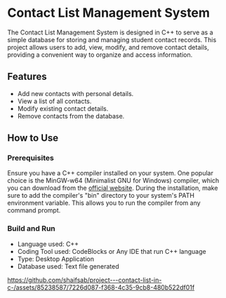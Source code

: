 # Contact List Management System

The Contact List Management System is designed in C++ to serve as a simple database for storing and managing student contact records. This project allows users to add, view, modify, and remove contact details, providing a convenient way to organize and access information.

## Features

- Add new contacts with personal details.
- View a list of all contacts.
- Modify existing contact details.
- Remove contacts from the database.

## How to Use

### Prerequisites

Ensure you have a C++ compiler installed on your system. One popular choice is the MinGW-w64 (Minimalist GNU for Windows) compiler, which you can download from the [official website](https://mingw-w64.org/doku.php).
During the installation, make sure to add the compiler's "bin" directory to your system's PATH environment variable. This allows you to run the compiler from any command prompt.


### Build and Run

- Language used: C++
- Coding Tool used: CodeBlocks or Any IDE that run C++ language
- Type: Desktop Application
- Database used: Text file generated

https://github.com/shaifsab/project---contact-list-in-c-/assets/85238587/7226d087-f368-4c35-9cb8-480b522df01f


   
